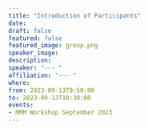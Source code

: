 ```yaml
---
title: "Introduction of Participants"
date:
draft: false
featured: false
featured_image: group.png
speaker_image:
description:
speaker: "--- "
affiliation: "--- "
where:
from: 2023-09-13T9:50:00
to: 2023-09-13T10:30:00
events:
- MMM Workshop September 2023
---
```



